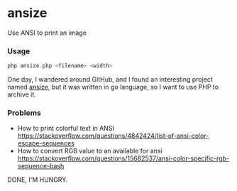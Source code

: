 # ansize
Use ANSI to print an image

### Usage
```php
php ansize.php <filename> <width>
```

One day, I wandered around GitHub, and I found an interesting project named [ansize](https://github.com/jhchen/ansize), 
but it was written in go language, so I want to use PHP to archive it.

### Problems
- How to print colorful text in ANSI
https://stackoverflow.com/questions/4842424/list-of-ansi-color-escape-sequences
- How to convert RGB value to an available for ansi
https://stackoverflow.com/questions/15682537/ansi-color-specific-rgb-sequence-bash

DONE, I'M HUNGRY.